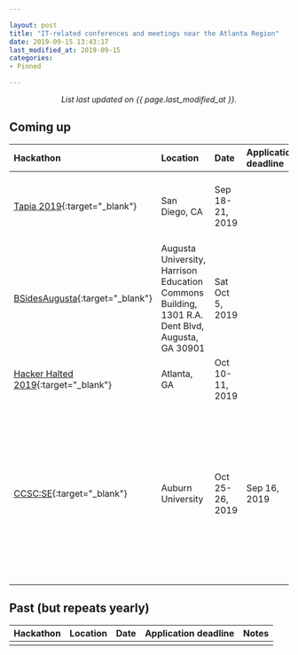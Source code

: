 ```yaml
---

layout: post
title: "IT-related conferences and meetings near the Atlanta Region"
date: 2019-09-15 13:43:17
last_modified_at: 2019-09-15
categories:
- Pinned

---
```


<center>
<em>List last updated on {{ page.last_modified_at }}.</em>
</center>

## Coming up

|Hackathon|	Location|	Date	| Application deadline | Notes
|:--------| :---    | :---      | :---                 | :---
|[Tapia 2019](http://tapiaconference.org/){:target="_blank"}|San Diego, CA|Sep 18-21, 2019| |Mission is to acknowledge, promote and celebrate diversity in computing.
|[BSidesAugusta](https://bsidesaugusta.org/){:target="_blank"}|Augusta University, Harrison Education Commons Building, 1301 R.A. Dent Blvd, Augusta, GA 30901|Sat Oct 5, 2019| |Information security conference. [Tickets link](https://www.eventbrite.com/e/bsidesaugusta-2019-tickets-62744456358)
|[Hacker Halted 2019](https://hackerhalted.com/){:target="_blank"}|Atlanta, GA|Oct 10-11, 2019| |Free student registration with [link](https://hackerhalted2019.eventbrite.com/?discount=AcademiaStudent)
|[CCSC:SE](http://ccscse.org/conference.php?year=33rd){:target="_blank"}|Auburn University|Oct 25-26, 2019|Sep 16, 2019 |The Consortium for Computing Sciences in Colleges (CCSC) Southeastern region annual meeting, aims at small college students. Has poster and programming competitions.


## Past (but repeats yearly)

|Hackathon|	Location|	Date	| Application deadline | Notes
|:--------| :---    | :---      | :---                 | :---
||||
